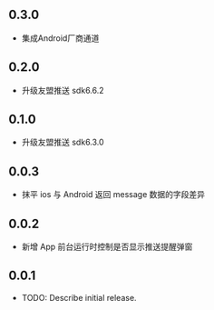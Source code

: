 ## 0.3.0

- 集成Android厂商通道

## 0.2.0

- 升级友盟推送 sdk6.6.2

## 0.1.0

- 升级友盟推送 sdk6.3.0

## 0.0.3

- 抹平 ios 与 Android 返回 message 数据的字段差异

## 0.0.2

- 新增 App 前台运行时控制是否显示推送提醒弹窗

## 0.0.1

- TODO: Describe initial release.

